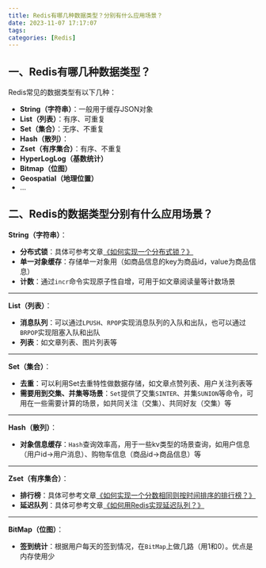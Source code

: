 ```yaml
---
title: Redis有哪几种数据类型？分别有什么应用场景？
date: 2023-11-07 17:17:07
tags:
categories: [Redis]
---
```


## 一、Redis有哪几种数据类型？
Redis常见的数据类型有以下几种：
* **String（字符串）**：一般用于缓存JSON对象
* **List（列表）**：有序、可重复
* **Set（集合）**：无序、不重复
* **Hash（散列）**：
* **Zset（有序集合）**：有序、不重复
* **HyperLogLog（基数统计）**
* **Bitmap（位图）**
* **Geospatial（地理位置）**
* ...

## 二、Redis的数据类型分别有什么应用场景？
**String（字符串）**：
* **分布式锁**：具体可参考文章[《如何实现一个分布式锁？》](https://garyleeeee.github.io/2023/09/05/concurrent/ru-he-shi-xian-yi-ge-fen-bu-shi-suo/)
* **单一对象缓存**：存储单一对象用（如商品信息的key为商品id，value为商品信息）
* **计数**：通过`incr`命令实现原子性自增，可用于如文章阅读量等计数场景
---

**List（列表）**：
* **消息队列**：可以通过`LPUSH`、`RPOP`实现消息队列的入队和出队，也可以通过`BRPOP`实现阻塞入队和出队
* **列表**：如文章列表、图片列表等
---

**Set（集合）**：
* **去重**：可以利用Set去重特性做数据存储，如文章点赞列表、用户关注列表等
* **需要用到交集、并集等场景**：`Set`提供了交集`SINTER`、并集`SUNION`等命令，可用在一些需要计算的场景，如共同关注（交集）、共同好友（交集）等
---

**Hash（散列）**：
* **对象信息缓存**：`Hash`查询效率高，用于一些kv类型的场景查询，如用户信息（用户id->用户消息）、购物车信息（商品id->商品信息）等
---

**Zset（有序集合）**：
* **排行榜**：具体可参考文章[《如何实现一个分数相同则按时间排序的排行榜？》](https://garyleeeee.github.io/2023/08/20/scene/ru-he-shi-xian-yi-ge-fen-shu-xiang-tong-ze-an-shi-jian-pai-xu-de-pai-xing-bang/)
* **延迟队列**：具体可参考文章[《如何用Redis实现延迟队列？》](https://garyleeeee.github.io/2023/07/29/ru-he-yong-redis-shi-xian-yan-chi-dui-lie/)
---

**BitMap（位图）**：
* **签到统计**：根据用户每天的签到情况，在`BitMap`上做几路（用1和0）。优点是内存使用少